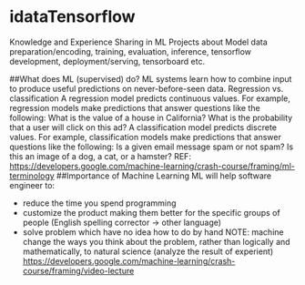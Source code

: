 # idataTensorflow
Knowledge and Experience Sharing in ML Projects about Model data preparation/encoding, training, evaluation, inference, tensorflow development, deployment/serving, tensorboard etc.  

##What does ML (supervised) do?
ML systems learn how to combine input to produce useful predictions on never-before-seen data.
Regression vs. classification
A regression model predicts continuous values. For example, regression models make predictions that answer questions like the following:
What is the value of a house in California?
What is the probability that a user will click on this ad?
A classification model predicts discrete values. For example, classification models make predictions that answer questions like the following:
Is a given email message spam or not spam?
Is this an image of a dog, a cat, or a hamster?
REF: https://developers.google.com/machine-learning/crash-course/framing/ml-terminology
##Importance of Machine Learning 
ML will help software engineer to:
- reduce the time you spend programming
- customize the product making them better for the specific groups of people (English spelling corrector -> other language)
- solve problem which have no idea how to do by hand
NOTE: machine change the ways you think about the problem, rather than logically and mathematically, to natural science (analyze the result of experient)
https://developers.google.com/machine-learning/crash-course/framing/video-lecture
